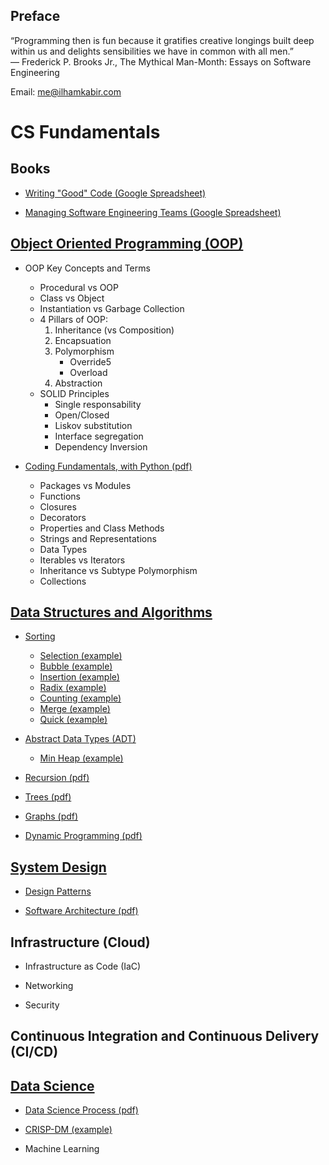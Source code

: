 ## Preface

“Programming then is fun because it gratifies creative longings built deep within us and delights sensibilities we have in common with all men.”
<br /> ― Frederick P. Brooks Jr., The Mythical Man-Month: Essays on Software Engineering

Email: [me@ilhamkabir.com](mailto:me@ilhamkabir.com?subject=[GitHub]%Coding-Sandbox)

# CS Fundamentals

## Books

- <a href="https://docs.google.com/spreadsheets/d/15KFGI5mQGGKnKofPRN3ef_Iat7inz5rdVa6BcqfDTeg/edit#gid=1846067536">
    Writing "Good" Code (Google Spreadsheet)
</a> 

- <a href="https://docs.google.com/spreadsheets/d/15KFGI5mQGGKnKofPRN3ef_Iat7inz5rdVa6BcqfDTeg/edit#gid=0">
    Managing Software Engineering Teams (Google Spreadsheet)
</a>

## [Object Oriented Programming (OOP)](oop)

- OOP Key Concepts and Terms
    - Procedural vs OOP
    - Class vs Object
    - Instantiation vs Garbage Collection
    - 4 Pillars of OOP:
        1. Inheritance (vs Composition)
        2. Encapsuation 
        3. Polymorphism
            - Override5
            - Overload
        4. Abstraction
    - SOLID Principles
        - Single responsability
        - Open/Closed
        - Liskov substitution
        - Interface segregation
        - Dependency Inversion

- [Coding Fundamentals, with Python (pdf)](oop/coding_fundamentals_w_python.pdf)
    - Packages vs Modules
    - Functions
    - Closures
    - Decorators
    - Properties and Class Methods
    - Strings and Representations
    - Data Types
    - Iterables vs Iterators
    - Inheritance vs Subtype Polymorphism
    - Collections

## [Data Structures and Algorithms](data_structures_and_algorithms)

- [Sorting](data_structures_and_algorithms/sorting/)
    - [Selection (example)](data_structures_and_algorithms/sorting/selection.py)
    - [Bubble (example)](data_structures_and_algorithms/sorting/bubble.py)
    - [Insertion (example)](data_structures_and_algorithms/sorting/insertion.py)
    - [Radix (example)](data_structures_and_algorithms/sorting/radix.py)
    - [Counting (example)](data_structures_and_algorithms/sorting/counting.py)
    - [Merge (example)](data_structures_and_algorithms/sorting/merge.py)
    - [Quick (example)](data_structures_and_algorithms/sorting/quick.py)

- [Abstract Data Types (ADT)](data_structures_and_algorithms/abstract_data_types/)
    - [Min Heap (example)](data_structures_and_algorithms/abstract_data_types/min_heap.py)

- [Recursion (pdf)](data_structures_and_algorithms/recursion.pdf)

- [Trees (pdf)](data_structures_and_algorithms/trees.pdf)

- [Graphs (pdf)](data_structures_and_algorithms/graphs.pdf)

- [Dynamic Programming (pdf)](data_structures_and_algorithms/dynamic_programming.pdf)

## [System Design](system_design)

- [Design Patterns](system_design/design_patterns)

- [Software Architecture (pdf)](system_design/software_architecture.pdf)

## Infrastructure (Cloud)

- Infrastructure as Code (IaC)

- Networking

- Security

## Continuous Integration and Continuous Delivery (CI/CD)

## [Data Science](data_science)

- [Data Science Process (pdf)](data_science/data_science_process.pdf)

- <a href="https://github.com/ilhamkabir/scorecard-analysis/blob/master/notebooks/complete-crisp-dm-process.ipynb">
    CRISP-DM (example)
</a>

- Machine Learning
